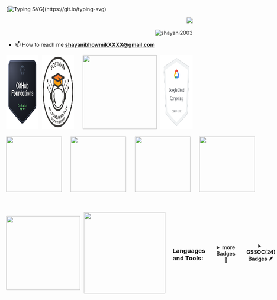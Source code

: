 [![Typing SVG](https://readme-typing-svg.herokuapp.com?size=24&width=600&lines=Welcome+To+my+GitHub+Profile+👋!)](https://git.io/typing-svg)

<div align = 'right'>
 <img src = "https://capsule-render.vercel.app/api?type=transparent&fontColor=ff0073&fontStyle=samakaran&text=Shayani%20Bhowmik&height=150&fontSize=80&desc=CSE,%202k26&descAlignY=75&descAlign=82.4"/></div>
 
 
<p align="right"> <img src="https://komarev.com/ghpvc/?username=shayani2003&label=Profile%20views&color=0e75b6&style=flat" alt="shayani2003" /> </p>


- 📫 How to reach me **shayanibhowmikXXXX@gmail.com**

<div style="display: flex; align-items: center; gap: 10px;" align="center">
<!--<h3 align="left">Connect with me:</h3>-->
<a href="https://www.credly.com/badges/7b75cc57-39f9-42a8-9555-6addb86bc244/public_url"><img src="img/github-foundations.png" width="200px" height="200px" /></a>
<a href="https://www.linkedin.com/posts/shayani2003_postman-apis-softwaredevelopment-activity-7264993397545869313-6bck?utm_source=social_share_sheet&utm_medium=member_desktop_web"><img src="img/Postman White badge.png" width="200px" height="200px" /></a> &nbsp;
<a href="https://www.credly.com/badges/9e16502a-2381-4c7d-ade7-cf524fb1d6e2/public_url"><img src="https://github.com/user-attachments/assets/99042298-4cca-44ae-90a0-efa1a28d50d8" width="200px" height="200px" />
<a href="https://www.credly.com/badges/54ff6bda-9be0-4d91-8dfb-e175de014a05/public_url"><img src="img/image.png" width="200px" height="200px" /></a>
</a>
</div>
</br>

<div style="display: flex; align-items: center; gap: 10px;" align="center">
<a href="https://www.credly.com/badges/89d62361-394d-4da2-ac1b-8f14bc9feb38/public_url"><img src="https://github.com/user-attachments/assets/572d8c68-cf00-4e86-a676-e83141b113ca" width="150px" height="150px" /></a>&nbsp;
<a href="https://www.credly.com/badges/a2a78c8e-1816-4f6c-bdcb-ba4f267e9909/public_url"><img src="https://github.com/user-attachments/assets/3a5fc32a-11af-4e33-832b-17f1c358bb4a" width="150px" height="150px" /></a>&nbsp;
<a href="https://www.credly.com/badges/a24cd0ed-973e-42f0-8c8b-e320884bdb9d/public_url"><img src="https://github.com/user-attachments/assets/09084435-f2ab-44d4-b46d-ba1ebda86e86" width="150px" height="150px" /></a>&nbsp;
<a href="https://www.credly.com/badges/35277550-a500-4646-bad2-b79d9dc50a85/public_url"><img src="https://github.com/user-attachments/assets/ae19b5c6-7e33-4979-9afd-2fe54a0d2e6d" width="150px" height="150px" /></a>
</div>


<br>
</br>
<div style="display: flex; align-items: center; gap: 10px;" align="center">
<a href="https://www.salesforce.com/trailblazer/shayani2003"><img src="https://github.com/user-attachments/assets/cd3d451a-eabb-44d4-86cc-bb3d022380c6" width="200px" height="200px" /></a>
<a href="https://www.credly.com/badges/a105f828-1e23-4394-bdc2-3bfe9e792bd7/public_url"><img src="https://github.com/user-attachments/assets/07d6c43d-0d81-4dc2-8371-98211c229d76" width="220px" height="220px" />

</a>
<p align="left">
</p>

<h3 align="left">Languages and Tools:</h3>
<p align="left"> <a href="https://www.cprogramming.com/" target="_blank" rel="noreferrer"> <img src="https://raw.githubusercontent.com/devicons/devicon/master/icons/c/c-original.svg" alt="c" width="40" height="40"/> </a> <a href="https://www.python.org" target="_blank" rel="noreferrer"> <img src="https://raw.githubusercontent.com/devicons/devicon/master/icons/python/python-original.svg" alt="python" width="40" height="40"/> </a> </p>

---
<details>
  <summary style="opacity: 0.85;"><b>more Badges 🥇</b></summary><br>
  <div style="display: flex; align-items: center; gap: 10px;" align="center"> &nbsp; &nbsp;
   <a href="https://www.credly.com/go/6C69ZOKh"><img src="img/Badge/github-foundations.png" width="180px" height="180px" /></a> &nbsp; &nbsp;
  
  </div>
</details>

<br>







---
<details>	
 <summary><b>GSSOC(24) Badges 🪶</b></summary><br>
<div style='display:flex; align-items:center; gap: 10px;' align='center'><a href="https://gssoc.girlscript.tech/leaderboard">
<img src="https://raw.githubusercontent.com/GSSoC24/Postman-Challenge/main/docs/assets/Postman%20White.png" width="100px" height="100px" />
<!--   <img src="https://raw.githubusercontent.com/GSSoC24/Postman-Challenge/main/docs/assets/1.png" width="100px" height="100px" />
  <img src="https://raw.githubusercontent.com/GSSoC24/Postman-Challenge/main/docs/assets/2.png" width="100px" height="100px" />
  <img src="https://raw.githubusercontent.com/GSSoC24/Postman-Challenge/main/docs/assets/3.png" width="100px" height="100px" />
  <img src="https://raw.githubusercontent.com/GSSoC24/Postman-Challenge/main/docs/assets/4.png" width="100px" height="100px" />
  <img src="https://raw.githubusercontent.com/GSSoC24/Postman-Challenge/main/docs/assets/5.png" width="100px" height="100px" />
  <img src="https://raw.githubusercontent.com/GSSoC24/Postman-Challenge/main/docs/assets/6.png" width="105px" height="105px" />
  <img src="https://raw.githubusercontent.com/GSSoC24/Postman-Challenge/main/docs/assets/7.png" width="100px" height="100px" />
  <img src="https://raw.githubusercontent.com/GSSoC24/Postman-Challenge/main/docs/assets/8.png" width="100px" height="100px" />
  <img src="https://raw.githubusercontent.com/GSSoC24/Contributor/refs/heads/main/assets/Code%20Luminary.png" width="105px" height="105px" />
  <img src="https://raw.githubusercontent.com/GSSoC24/Contributor/refs/heads/main/assets/Git%20Explorer.png" width="100px" height="100px" />
  <img src="https://raw.githubusercontent.com/GSSoC24/Contributor/refs/heads/main/assets/Pull%20Expert.png" width="100px" height="100px" /></a> -->
</div>
</details>

<br>

<div align = "center">
<div align= "center"><img src="https://github-readme-stats-mu-dusky.vercel.app/api?username=shayani2003&show_icons=true&theme=radical&count_private=true&include_all_commits=true"&custom_title="My Stats" align = "center"/></div>

<div align="center">
  
<br>
  

<p><img align="center" src="https://github-readme-stats.vercel.app/api/top-langs?username=shayani2003&show_icons=true&locale=en&layout=compact&theme=transparent" alt="akashdip2001" /></p>

<br>

<p><img align="center" src="https://github-readme-streak-stats.herokuapp.com/?user=shayani2003&theme=transparent" alt="shayani2003" /></p>
<br>

<img src="https://user-images.githubusercontent.com/73097560/115834477-dbab4500-a447-11eb-908a-139a6edaec5c.gif">

---

